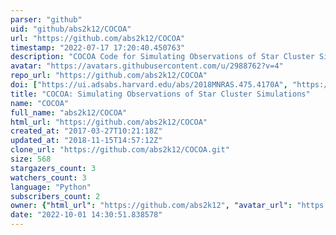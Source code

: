 ```yaml
---
parser: "github"
uid: "github/abs2k12/COCOA"
url: "https://github.com/abs2k12/COCOA"
timestamp: "2022-07-17 17:20:40.450763"
description: "COCOA Code for Simulating Observations of Star Cluster Simulations"
avatar: "https://avatars.githubusercontent.com/u/2988762?v=4"
repo_url: "https://github.com/abs2k12/COCOA"
doi: ["https://ui.adsabs.harvard.edu/abs/2018MNRAS.475.4170A", "https://ui.adsabs.harvard.edu/abs/2017ascl.soft03002A/abstract"]
title: "COCOA: Simulating Observations of Star Cluster Simulations"
name: "COCOA"
full_name: "abs2k12/COCOA"
html_url: "https://github.com/abs2k12/COCOA"
created_at: "2017-03-27T10:21:18Z"
updated_at: "2018-11-15T14:57:12Z"
clone_url: "https://github.com/abs2k12/COCOA.git"
size: 568
stargazers_count: 3
watchers_count: 3
language: "Python"
subscribers_count: 2
owner: {"html_url": "https://github.com/abs2k12", "avatar_url": "https://avatars.githubusercontent.com/u/2988762?v=4", "login": "abs2k12", "type": "User"}
date: "2022-10-01 14:30:51.838578"
---
```

